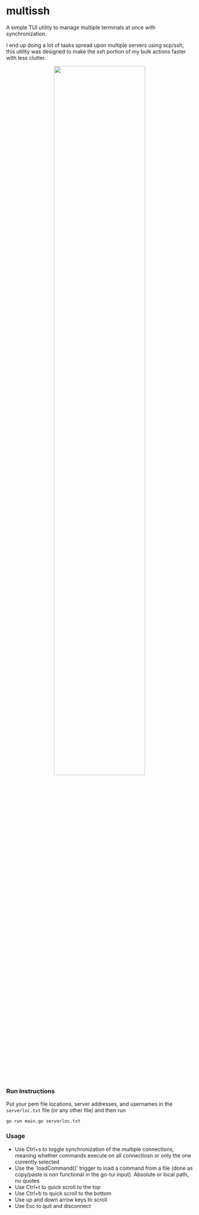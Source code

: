 # multissh
A simple TUI utility to manage multiple terminals at once with synchronization.

I end up doing a lot of tasks spread upon multiple servers using scp/ssh, this utility was designed to make the ssh portion of my bulk actions faster with less clutter.
<div align="center">  
 
<img src="https://github.com/thenick775/multissh/blob/main/graphics/demo.gif" width="70%" >

</div>

### Run Instructions
Put your pem file locations, server addresses, and usernames in the `serverloc.txt` file (or any other file) and then run
```
go run main.go serverloc.txt
```

### Usage
 - Use Ctrl+s to toggle synchronization of the multiple connections, meaning whether commands execute on all connectiosn or only the one currently selected
 - Use the 'loadCommand(<filename>)' trigger to load a command from a file (done as copy/paste is non functional in the go-tui input). Absolute or local path, no quotes
 - Use Ctrl+t to quick scroll to the top
 - Use Ctrl+b to quick scroll to the bottom
 - Use up and down arrow keys to scroll
 - Use Esc to quit and disconnect
